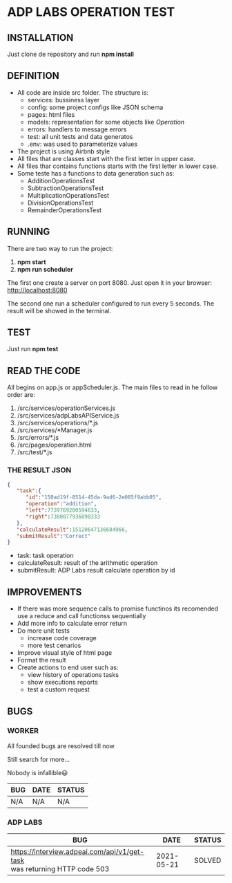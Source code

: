 # ADP LABS OPERATION TEST

## INSTALLATION

Just clone de repository and run **npm install**

## DEFINITION

- All code are inside src folder. The structure is:
  - services: bussiness layer
  - config: some project configs like JSON schema
  - pages: html files
  - models: representation for some objects like *Operation*
  - errors: handlers to message errors
  - test: all unit tests and data generatos
  - .env: was used to parameterize values
- The project is using Airbnb style
- All files that are classes start with the first letter in upper case.
- All files thar contains functions starts with the first letter in lower case.
- Some teste has a functions to data generation such as:
  - AdditionOperationsTest
  - SubtractionOperationsTest
  - MultiplicationOperationsTest
  - DivisionOperationsTest
  - RemainderOperationsTest

## RUNNING

There are two way to run the project:

1. **npm start**
2. **npm run scheduler**

The first one create a server on port 8080. Just open it in your browser: <http://localhost:8080>

The second one run a scheduler configured to run every 5 seconds. The result will be showed in the terminal.

## TEST

Just run **npm test**

## READ THE CODE

All begins on app.js or appScheduler.js. The main files to read in he follow order are:

1. /src/services/operationServices.js
2. /src/services/adpLabsAPIService.js
3. /src/services/operations/*.js
4. /src/services/*Manager.js
5. /src/errors/*.js
6. /src/pages/operation.html
7. /src/test/*.js

### THE RESULT JSON

```json
{
   "task":{
      "id":"150ad19f-8514-45da-9ad6-2e085f9abb05",
      "operation":"addition",
      "left":7739769200594633,
      "right":7380877936090333
   },
   "calculateResult":15120647136684966,
   "submitResult":"Correct"
}
```

- task: task operation
- calculateResult: result of the arithmetic operation
- submitResult: ADP Labs result calculate operation by id

## IMPROVEMENTS

- If there was more sequence calls to promise functinos its recomended use a reduce and call functionss sequentially
- Add more info to calculate error return
- Do more unit tests
  - increase code coverage
  - more test cenarios
- Improve visual style of html page
- Format the result
- Create actions to end user such as:
  - view history of operations tasks
  - show executions reports
  - test a custom request

## BUGS

### WORKER

All founded bugs are resolved till now

Still search for more...

Nobody is infallible:smiley:

BUG | DATE | STATUS
--------|--------|--------
N/A | N/A | N/A

### ADP LABS

BUG | DATE | STATUS
--------|--------|--------
<https://interview.adpeai.com/api/v1/get-task> <br/> was returning HTTP code 503 | 2021-05-21 | SOLVED
